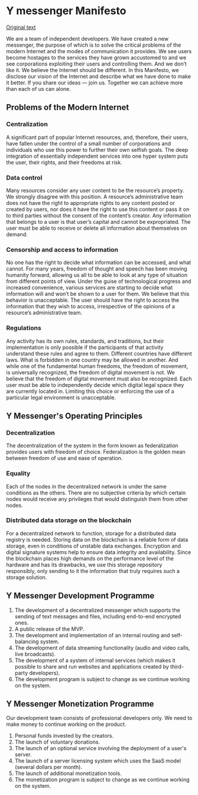 # Y messenger Manifesto
[Original text](https://ymessenger.org/en/manifesto)

We are a team of independent developers. We have created a new messenger, the purpose of which is to solve the critical problems of the modern Internet and the modes of communication it provides. We see users become hostages to the services they have grown accustomed to and we see corporations exploiting their users and controlling them. And we don’t like it. We believe the Internet should be different.
In this Manifesto, we disclose our vision of the Internet and describe what we have done to make it better. If you share our ideas — join us. Together we can achieve more than each of us can alone.
## Problems of the Modern Internet
### Centralization
A significant part of popular Internet resources, and, therefore, their users, have fallen under the control of a small number of corporations and individuals who use this power to further their own selfish goals. The deep integration of essentially independent services into one hyper system puts the user, their rights, and their freedoms at risk.
### Data control
Many resources consider any user content to be the resource’s property. We strongly disagree with this position. A resource’s administrative team does not have the right to appropriate rights to any content posted or created by users, nor does it have the right to use this content or pass it on to third parties without the consent of the content’s creator. Any information that belongs to a user is that user’s capital and cannot be expropriated. The user must be able to receive or delete all information about themselves on demand.
### Censorship and access to information
No one has the right to decide what information can be accessed, and what cannot. For many years, freedom of thought and speech has been moving humanity forward, allowing us all to be able to look at any type of situation from different points of view. Under the guise of technological progress and increased convenience, various services are starting to decide what information will and won’t be shown to a user for them. We believe that this behavior is unacceptable. The user should have the right to access the information that they wish to access, irrespective of the opinions of a resource’s administrative team.
### Regulations
Any activity has its own rules, standards, and traditions, but their implementation is only possible if the participants of that activity understand these rules and agree to them. Different countries have different laws. What is forbidden in one country may be allowed in another. And while one of the fundamental human freedoms, the freedom of movement, is universally recognized, the freedom of digital movement is not. We believe that the freedom of digital movement must also be recognized. Each user must be able to independently decide which digital legal space they are currently located in. Limiting this choice or enforcing the use of a particular legal environment is unacceptable.
## Y Messenger's Operating Principles
### Decentralization
The decentralization of the system in the form known as federalization provides users with freedom of choice. Federalization is the golden mean between freedom of use and ease of operation.
### Equality
Each of the nodes in the decentralized network is under the same conditions as the others. There are no subjective criteria by which certain nodes would receive any privileges that would distinguish them from other nodes.
### Distributed data storage on the blockchain
For a decentralized network to function, storage for a distributed data registry is needed. Storing data on the blockchain is a reliable form of data storage, even in conditions of unstable data exchanges. Encryption and digital signature systems help to ensure data integrity and availability. Since the blockchain places high demands on the performance level of the hardware and has its drawbacks, we use this storage repository responsibly, only sending to it the information that truly requires such a storage solution.

## Y Messenger Development Programme

1. The development of a decentralized messenger which supports the sending of text messages and files, including end-to-end encrypted ones.
1. A public release of the MVP.
1. The development and implementation of an internal routing and self-balancing system.
1. The development of data streaming functionality (audio and video calls, live broadcasts).
1. The development of a system of internal services (which makes it possible to share and run websites and applications created by third-party developers).
1. The development program is subject to change as we continue working on the system.

## Y Messenger Monetization Programme
Our development team consists of professional developers only. We need to make money to continue working on the product.

1. Personal funds invested by the creators.
2. The launch of voluntary donations.
3. The launch of an optional service involving the deployment of a user's server.
4. The launch of a server licensing system which uses the SaaS model (several dollars per month).
5. The launch of additional monetization tools.
6. The monetization program is subject to change as we continue working on the system.
